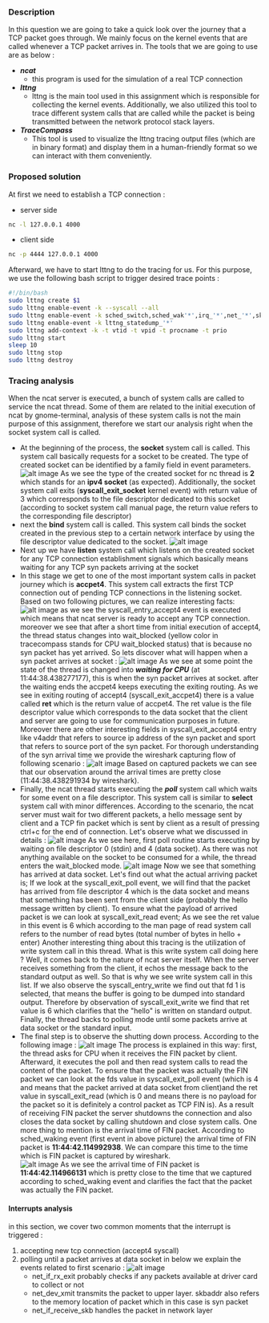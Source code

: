 ### Description 
In this question we are going to take a quick look over the journey that a TCP packet goes through. We mainly focus on the kernel events that are called whenever a TCP packet arrives in. The tools that we are going to use are as below : 
- ***ncat***
	- this program is used for the simulation of a real TCP connection 
- ***lttng***
	- lttng is the main tool used in this assignment which is responsible for collecting the kernel events. Additionally, we also utilized this tool to trace different system calls that are called while the packet is being transmitted between the network protocol stack layers.
- ***TraceCompass***
	- This tool is used to visualize the lttng tracing output files (which are in binary format) and display them in a human-friendly format so we can interact with them conveniently.
### Proposed solution
At first we need to establish a TCP connection :
- server side
``` bash
nc -l 127.0.0.1 4000
```
- client side
``` bash
nc -p 4444 127.0.0.1 4000
```
Afterward, we have to start lttng to do the tracing for us. For this purpose, we use the following bash script to trigger desired trace points :
``` bash
#!/bin/bash
sudo lttng create $1
sudo lttng enable-event -k --syscall --all
sudo lttng enable-event -k sched_switch,sched_wak'*',irq_'*',net_'*',skb_'*'
sudo lttng enable-event -k lttng_statedump_'*'
sudo lttng add-context -k -t vtid -t vpid -t procname -t prio
sudo lttng start
sleep 10
sudo lttng stop
sudo lttng destroy
```
### Tracing analysis
When the ncat server is executed, a bunch of system calls are called to service the ncat thread.  Some of them are related to the initial execution of ncat by gnome-terminal, analysis of these system calls is not the main purpose of this assignment, therefore we start our analysis right when the socket system call is called.
- At the beginning of the process, the **socket** system call is called. This system call basically requests for a socket to be created. The type of created socket can be identified by a family field in event parameters. 
	![alt image](images/1.png)
	As we see the type of the created socket for nc thread is **2** which stands for an **ipv4 socket** (as expected). Additionally, the socket system call exits (**syscall_exit_socket** kernel event) with return value of 3 which corresponds to the file descriptor dedicated to this socket (according to socket system call manual page, the return value refers to the corresponding file descriptor)
- next the **bind** system call is called. This system call binds the socket created in the previous step to a certain network interface by using the file descriptor value dedicated to the socket. 
	![alt image](images/2.png)
- Next up we have **listen** system call which listens on the created socket for any TCP connection establishment signals which basically means waiting for any TCP syn packets arriving at the socket 
- In this stage we get to one of the most important system calls in packet journey which is **accpet4**. This system call extracts the first TCP connection out of pending TCP connections in the listening socket. Based on two following pictures, we can realize interesting facts:
	![alt image](images/3.png)
	as we see the syscall_entry_accept4 event is executed which means that ncat server is ready to accept any TCP connection. moreover we see that after a short time from initial execution of accept4, the thread status changes into wait_blocked (yellow color in tracecompass stands for CPU wait_blocked status) that is because no syn packet has yet arrived. So lets discover what will happen when a syn packet arrives at socket :
	![alt image](images/4.png)
	As we see at some point the state of the thread is changed into ***waiting for CPU*** (at 11:44:38.438277177), this is when the syn packet arrives at socket. after the waiting ends the accpet4 keeps executing the exiting routing. As we see in exiting routing of accept4 (syscall_exit_accpet4) there is a value called **ret** which is the return value of accpet4. The ret value is the file descriptor value which corresponds to the data socket that the client and server are going to use for communication purposes in future. Moreover there are other interesting fields in syscall_exit_accept4 entry like v4addr that refers to source ip address of the syn packet and sport that refers to source port of the syn packet. For thorough understanding of the syn arrival time we provide the wireshark capturing flow of following scenario :
	![alt image](images/5.png)
	Based on captured packets we can see that our observation around the arrival times are pretty close (11:44:38.438291934 by wireshark).
- Finally, the ncat thread starts executing the ***poll*** system call which waits for some event on a file descriptor. This system call is similar to **select** system call with minor differences. According to the scenario, the ncat server must wait for two different packets, a hello message sent by client and a TCP fin packet which is sent by client as a result of pressing ctrl+c for the end of connection. Let's observe what we discussed in details :
	![alt image](images/6.png)
	As we see here, first poll routine starts executing by waiting on file descriptor 0 (stdin) and 4 (data socket). As there was not anything available on the socket to be consumed for a while, the thread enters the wait_blocked mode.
	![alt image](images/7.png)
	Now we see that something has arrived at data socket. Let's find out what the actual arriving packet is; If we look at the syscall_exit_poll event, we will find that the packet has arrived from file descriptor 4 which is the data socket and means that something has been sent from the client side (probably the hello message written by client). To ensure what the payload of arrived packet is we can look at syscall_exit_read event; As we see the ret value in this event is 6 which according to the man page of read system call refers to the number of read bytes (total number of bytes in hello + enter)
	Another interesting thing about this tracing is the utilization of write system call in this thread. What is this write system call doing here ? 
	Well, it comes back to the nature of ncat server itself. When the server receives something from the client, it echos the message back to the standard output as well. So that is why we see write system call in this list.
	If we also observe the syscall_entry_write we find out that fd 1 is selected, that means the buffer is going to be dumped into standard output. Therefore by observation of syscall_exit_write we find that ret value is 6 which clarifies that the "hello" is written on standard output.
	Finally, the thread backs to polling mode until some packets arrive at data socket or the standard input.
- The final step is to observe the shutting down process. According to the following image :
	![alt image](images/8.png)
	The process is explained in this way: first, the thread asks for CPU when it receives the FIN packet by client. Afterward, it executes the poll and then read system calls to read the content of the packet. To ensure that the packet was actually the FIN packet we can look at the fds value in syscall_exit_poll event (which is 4 and means that the packet arrived at data socket from client)and the ret value in syscall_exit_read (which is 0 and means there is no payload for the packet so it is definitely a control packet as TCP FIN is). As a result of receiving FIN packet the server shutdowns the connection and also closes the data socket by calling shutdown and close system calls. 
	One more thing to mention is the arrival time of FIN packet. According to sched_waking event (first event in above picture) the arrival time of FIN packet is **11:44:42.114992938**. We can compare this time to the time which is FIN packet is captured by wireshark.   
	![alt image](images/9.png)
	As we see the arrival time of FIN packet is **11:44:42.114966131** which is pretty close to the time that we captured according to sched_waking event and clarifies the fact that the packet was actually the FIN packet.
#### Interrupts analysis 
in this section, we cover two common moments that the interrupt is triggered :
1. accepting new tcp connection (accept4 syscall)
2. polling until a packet arrives at data socket
	in below we explain the events related to first scenario :
	![alt image](images/10.png)
	- net_if_rx_exit  probably checks if any packets available at driver card to collect or not
	- net_dev_xmit transmits the packet to upper layer. skbaddr also refers to the memory location of packet which in this case is syn packet
	- net_if_receive_skb handles the packet in network layer